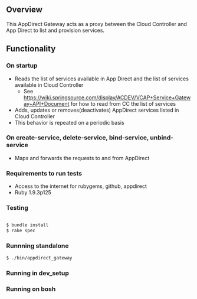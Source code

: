 ## Overview

This AppDirect Gateway acts as a proxy between the Cloud Controller and App Direct to list and provision services.

## Functionality

### On startup

- Reads the list of services available in App Direct and the list of services available in Cloud Controller
  - See https://wiki.springsource.com/display/ACDEV/VCAP+Service+Gateway+API+Document for how to read from CC the list of services
- Adds, updates or removes(deactivates) AppDirect services listed in Cloud Controller
- This behavior is repeated on a periodic basis

### On create-service, delete-service, bind-service, unbind-service

- Maps and forwards the requests to and from AppDirect

### Requirements to run tests

- Access to the internet for rubygems, github, appdirect
- Ruby 1.9.3p125

### Testing

``` bash

$ bundle install
$ rake spec

```


### Runnning standalone

```bash
$ ./bin/appdirect_gateway

 ```

### Running in dev_setup


### Running on bosh

